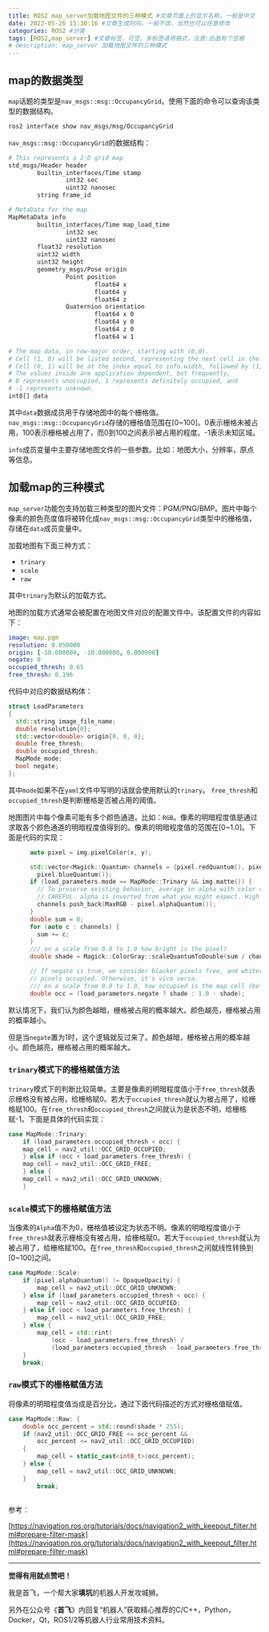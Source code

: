 ```yaml
---
title: ROS2 map_server加载地图文件的三种模式 #文章页面上的显示名称，一般是中文
date: 2022-05-26 15:30:16 #文章生成时间，一般不改，当然也可以任意修改
categories: ROS2 #分类
tags: [ROS2,map_server] #文章标签，可空，多标签请用格式，注意:后面有个空格
# description: map_server 加载地图文件的三种模式
---
```


## map的数据类型

`map`话题的类型是`nav_msgs::msg::OccupancyGrid`。使用下面的命令可以查询该类型的数据结构。  

```bash
ros2 interface show nav_msgs/msg/OccupancyGrid
```

`nav_msgs::msg::OccupancyGrid`的数据结构：

```bash
# This represents a 2-D grid map
std_msgs/Header header
        builtin_interfaces/Time stamp
                int32 sec
                uint32 nanosec
        string frame_id

# MetaData for the map
MapMetaData info
        builtin_interfaces/Time map_load_time
                int32 sec
                uint32 nanosec
        float32 resolution
        uint32 width
        uint32 height
        geometry_msgs/Pose origin
                Point position
                        float64 x
                        float64 y
                        float64 z
                Quaternion orientation
                        float64 x 0
                        float64 y 0
                        float64 z 0
                        float64 w 1

# The map data, in row-major order, starting with (0,0).
# Cell (1, 0) will be listed second, representing the next cell in the x direction.
# Cell (0, 1) will be at the index equal to info.width, followed by (1, 1).
# The values inside are application dependent, but frequently,
# 0 represents unoccupied, 1 represents definitely occupied, and
# -1 represents unknown.
int8[] data
```

其中`data`数据成员用于存储地图中的每个栅格值。`nav_msgs::msg::OccupancyGrid`存储的栅格值范围在[0~100]。0表示栅格未被占用，100表示栅格被占用了，而0到100之间表示被占用的程度。-1表示未知区域。  

`info`成员变量中主要存储地图文件的一些参数。比如：地图大小，分辨率，原点等信息。

<!--more-->

## 加载map的三种模式

`map_server`功能包支持加载三种类型的图片文件：PGM/PNG/BMP。图片中每个像素的颜色亮度值将被转化成`nav_msgs::msg::OccupancyGrid`类型中的栅格值，存储在`data`成员变量中。

加载地图有下面三种方式：

- `trinary`
- `scale`
- `raw`

其中`trinary`为默认的加载方式。  

地图的加载方式通常会被配置在地图文件对应的配置文件中。该配置文件的内容如下：

```yaml
image: map.pgm
resolution: 0.050000
origin: [-10.000000, -10.000000, 0.000000]
negate: 0
occupied_thresh: 0.65
free_thresh: 0.196
```



代码中对应的数据结构体：

```c++
struct LoadParameters
{
  std::string image_file_name;
  double resolution{0};
  std::vector<double> origin{0, 0, 0};
  double free_thresh;
  double occupied_thresh;
  MapMode mode;
  bool negate;
};
```



其中`mode`如果不在`yaml`文件中写明的话就会使用默认的`trinary`。  `free_thresh`和`occupied_thresh`是判断栅格是否被占用的阈值。  



地图图片中每个像素可能有多个颜色通道。比如：`RGB`。像素的明暗程度值是通过求取各个颜色通道的明暗程度值得到的。像素的明暗程度值的范围在[0~1.0]。下面是代码的实现：

```c++
      auto pixel = img.pixelColor(x, y);

      std::vector<Magick::Quantum> channels = {pixel.redQuantum(), pixel.greenQuantum(),
        pixel.blueQuantum()};
      if (load_parameters.mode == MapMode::Trinary && img.matte()) {
        // To preserve existing behavior, average in alpha with color channels in Trinary mode.
        // CAREFUL. alpha is inverted from what you might expect. High = transparent, low = opaque
        channels.push_back(MaxRGB - pixel.alphaQuantum());
      }
      double sum = 0;
      for (auto c : channels) {
        sum += c;
      }
      /// on a scale from 0.0 to 1.0 how bright is the pixel?
      double shade = Magick::ColorGray::scaleQuantumToDouble(sum / channels.size());

      // If negate is true, we consider blacker pixels free, and whiter
      // pixels occupied. Otherwise, it's vice versa.
      /// on a scale from 0.0 to 1.0, how occupied is the map cell (before thresholding)?
      double occ = (load_parameters.negate ? shade : 1.0 - shade);
```



默认情况下，我们认为颜色越暗，栅格被占用的概率越大。颜色越亮，栅格被占用的概率越小。  



但是当`negate`置为1时，这个逻辑就反过来了。颜色越暗，栅格被占用的概率越小。颜色越亮，栅格被占用的概率越大。 



### `trinary`模式下的栅格赋值方法

`trinary`模式下的判断比较简单。主要是像素的明暗程度值小于`free_thresh`就表示栅格没有被占用，给栅格赋0。若大于`occupied_thresh`就认为被占用了，给栅格赋100。在`free_thresh`和`occupied_thresh`之间就认为是状态不明，给栅格赋-1。下面是具体的代码实现：  

```C++
case MapMode::Trinary:
    if (load_parameters.occupied_thresh < occ) {
    map_cell = nav2_util::OCC_GRID_OCCUPIED;
    } else if (occ < load_parameters.free_thresh) {
    map_cell = nav2_util::OCC_GRID_FREE;
    } else {
    map_cell = nav2_util::OCC_GRID_UNKNOWN;
    }
```



### `scale`模式下的栅格赋值方法

当像素的`Alpha`值不为0，栅格值被设定为状态不明。像素的明暗程度值小于`free_thresh`就表示栅格没有被占用，给栅格赋0。若大于`occupied_thresh`就认为被占用了，给栅格赋100。在`free_thresh`和`occupied_thresh`之间就线性转换到[0~100]之间。

```c++
case MapMode::Scale:
    if (pixel.alphaQuantum() != OpaqueOpacity) {
        map_cell = nav2_util::OCC_GRID_UNKNOWN;
    } else if (load_parameters.occupied_thresh < occ) {
        map_cell = nav2_util::OCC_GRID_OCCUPIED;
    } else if (occ < load_parameters.free_thresh) {
        map_cell = nav2_util::OCC_GRID_FREE;
    } else {
        map_cell = std::rint(
            (occ - load_parameters.free_thresh) /
            (load_parameters.occupied_thresh - load_parameters.free_thresh) * 100.0);
    }
    break;
```





### `raw`模式下的栅格赋值方法

将像素的明暗程度值当成是百分比，通过下面代码描述的方式对栅格值赋值。

```c++
case MapMode::Raw: {
    double occ_percent = std::round(shade * 255);
    if (nav2_util::OCC_GRID_FREE <= occ_percent &&
    	occ_percent <= nav2_util::OCC_GRID_OCCUPIED)
    {
    	map_cell = static_cast<int8_t>(occ_percent);
    } else {
    	map_cell = nav2_util::OCC_GRID_UNKNOWN;
    }
    	break;
    
```



参考：

[https://navigation.ros.org/tutorials/docs/navigation2_with_keepout_filter.html#prepare-filter-mask](https://navigation.ros.org/tutorials/docs/navigation2_with_keepout_filter.html#prepare-filter-mask)



___

**觉得有用就点赞吧！**

我是首飞，一个帮大家**填坑**的机器人开发攻城狮。

另外在公众号《**首飞**》内回复“机器人”获取精心推荐的C/C++，Python，Docker，Qt，ROS1/2等机器人行业常用技术资料。
